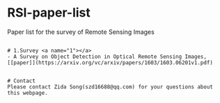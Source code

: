 # RSI-paper-list
Paper list for the survey of Remote Sensing Images

``````````````````````````````

# 1.Survey <a name="1"></a>  
- A Survey on Object Detection in Optical Remote Sensing Images, [[paper]](https://arxiv.org/vc/arxiv/papers/1603/1603.06201v1.pdf)   


# Contact 
Please contact Zida Song(szd16688@qq.com) for your questions about this webpage.
